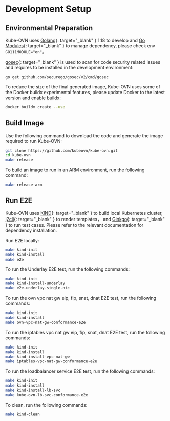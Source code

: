 # Development Setup

## Environmental Preparation

Kube-OVN uses [Golang](https://golang.org/){: target="_blank" } 1.18 to develop and [Go Modules](https://github.com/golang/go/wiki/Modules){: target="_blank" }
to manage dependency, please check env `GO111MODULE="on"`。

[gosec](https://github.com/securego/gosec){: target="_blank" } is used to scan for code security related issues
and requires to be installed in the development environment:

```bash
go get github.com/securego/gosec/v2/cmd/gosec
```

To reduce the size of the final generated image, Kube-OVN uses some of the Docker buildx experimental features,
please update Docker to the latest version and enable buildx:

```bash
docker buildx create --use
```

## Build Image

Use the following command to download the code and generate the image required to run Kube-OVN:

```bash
git clone https://github.com/kubeovn/kube-ovn.git
cd kube-ovn
make release
```

To build an image to run in an ARM environment, run the following command:

```bash
make release-arm
```

## Run E2E

Kube-OVN uses [KIND](https://kind.sigs.k8s.io/){: target="_blank" } to build local Kubernetes cluster, [j2cli](https://github.com/kolypto/j2cli){: target="_blank" } to render templates，
and [Ginkgo](https://onsi.github.io/ginkgo/){: target="_blank" } to run test cases. Please refer to the relevant documentation for dependency installation.

Run E2E locally:

```bash
make kind-init
make kind-install
make e2e
```

To run the Underlay E2E test, run the following commands:

```bash
make kind-init
make kind-install-underlay
make e2e-underlay-single-nic
```

To run the ovn vpc nat gw eip, fip, snat, dnat E2E test, run the following commands:

```bash
make kind-init
make kind-install
make ovn-vpc-nat-gw-conformance-e2e
```

To run the iptables vpc nat gw eip, fip, snat, dnat E2E test, run the following commands:

```bash
make kind-init
make kind-install
make kind-install-vpc-nat-gw
make iptables-vpc-nat-gw-conformance-e2e
```

To run the loadbalancer service E2E test, run the following commands:

```bash
make kind-init
make kind-install
make kind-install-lb-svc
make kube-ovn-lb-svc-conformance-e2e
```

To clean, run the following commands:

```bash
make kind-clean
```
